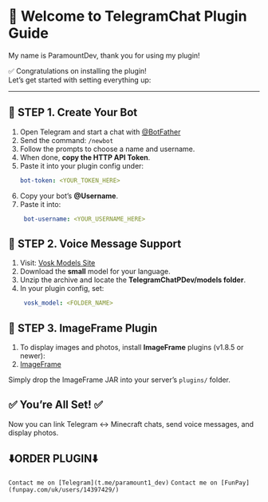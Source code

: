 # 👋 Welcome to TelegramChat Plugin Guide 
My name is ParamountDev, thank you for using my plugin! 

✅ Congratulations on installing the plugin!  
Let’s get started with setting everything up:

---
## 🔧 STEP 1. Create Your Bot
1. Open Telegram and start a chat with [@BotFather](https://t.me/BotFather)
2. Send the command: `/newbot`
3. Follow the prompts to choose a name and username.
4. When done, **copy the HTTP API Token**.
5. Paste it into your plugin config under:
   ```yaml
   bot-token: <YOUR_TOKEN_HERE>
6. Copy your bot’s **@Username**.
7. Paste it into:
    ```yaml
     bot-username: <YOUR_USERNAME_HERE>


## 🔧 STEP 2. Voice Message Support
1. Visit: [Vosk Models Site](https://alphacephei.com/vosk/models)
2. Download the **small** model for your language.
3. Unzip the archive and locate the **TelegramChatPDev/models folder**.
4. In your plugin config, set:
    ```yaml
     vosk_model: <FOLDER_NAME>


## 🔧 STEP 3. ImageFrame Plugin
1. To display images and photos, install **ImageFrame** plugins (v1.8.5 or newer):
2. [ImageFrame](https://www.spigotmc.org/resources/imageframe-load-images-on-maps-item-frames-support-gifs-map-markers-survival-friendly.106031/)

Simply drop the ImageFrame JAR into your server’s `plugins/` folder.

## ✅ You’re All Set! ✅
Now you can link Telegram ↔ Minecraft chats, send voice messages, and display photos. 

## ⬇️ORDER PLUGIN⬇️
 `Contact me on [Telegram](t.me/paramount1_dev)`
 `Contact me on [FunPay](funpay.com/uk/users/14397429/)`
